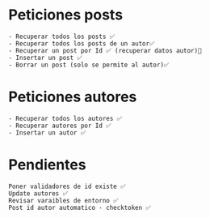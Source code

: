 # Peticiones posts

    - Recuperar todos los posts ✅
    - Recuperar todos los posts de un autor✅
    - Recuperar un post por Id ✅ (recuperar datos autor)🛑
    - Insertar un post ✅
    - Borrar un post (solo se permite al autor)✅



# Peticiones autores

    - Recuperar todos los autores ✅
    - Recuperar autores por Id ✅
    - Insertar un autor ✅


# Pendientes

    Poner validadores de id existe ✅
    Update autores ✅
    Revisar varaibles de entorno ✅
    Post id autor automatico - checktoken ✅